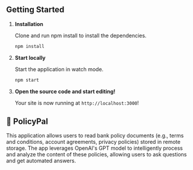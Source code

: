 ## Getting Started

1.  **Installation**

    Clone and run npm install to install the dependencies.

    ```bash
    npm install
    ```



1.  **Start locally**

    Start the application in watch mode.

    ```bash
    npm start
    ```

1.  **Open the source code and start editing!**

    Your site is now running at `http://localhost:3000`!


## 🧐  PolicyPal
This application allows users to read bank policy documents (e.g., terms and conditions, account agreements, privacy policies) stored in remote storage. The app leverages OpenAI's GPT model to intelligently process and analyze the content of these policies, allowing users to ask questions and get automated answers.

